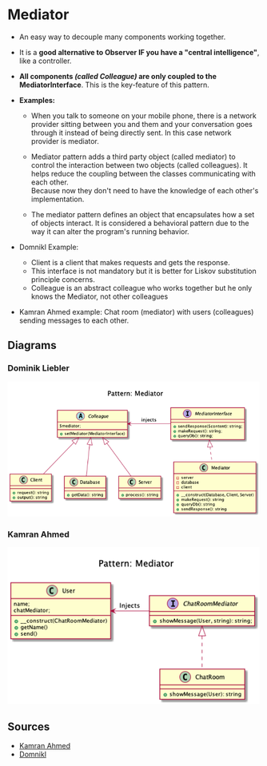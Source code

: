 # Mediator

+ An easy way to decouple many components working together. 

+ It is a **good alternative to Observer IF you have a "central intelligence"**, like a controller.

+ **All components _(called Colleague)_ are only coupled to the MediatorInterface**. This is the key-feature of this pattern.

+ **Examples:**   
	+ When you talk to someone on your mobile phone, there is a network provider sitting between you and them and your conversation goes through it instead of being directly sent. In this case network provider is mediator.

	+ Mediator pattern adds a third party object (called mediator) to control the interaction between two objects (called colleagues). It helps reduce the coupling between the classes communicating with each other.<br> Because now they don't need to have the knowledge of each other's implementation.

	+ The mediator pattern defines an object that encapsulates how a set of objects interact. It is considered a behavioral pattern due to the way it can alter the program's running behavior.

+ Domnikl Example: 
	+ Client is a client that makes requests and gets the response.
	+ This interface is not mandatory but it is better for Liskov substitution principle concerns.
	+ Colleague is an abstract colleague who works together but he only knows the Mediator, not other colleagues

+ Kamran Ahmed example: Chat room (mediator) with users (colleagues) sending messages to each other.



<!--
## Recipe
+ Create a class 
-->


## Diagrams
### Dominik Liebler
![](domnikl/diagram.png)

### Kamran Ahmed
![](kamran-ahmed/diagram.png)


## Sources
+ [Kamran Ahmed](https://github.com/kamranahmedse/design-patterns-for-humans#-mediator)
+ [Domnikl](https://github.com/domnikl/DesignPatternsPHP/tree/master/Behavioral/Mediator)


